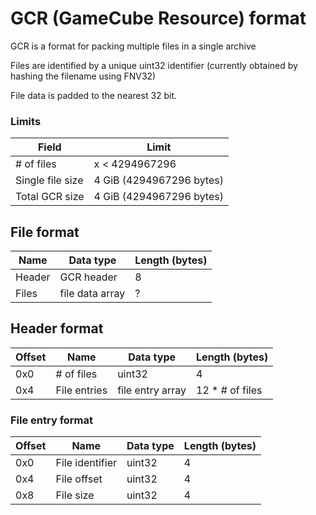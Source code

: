 # GCR (GameCube Resource) format

GCR is a format for packing multiple files in a single archive 

Files are identified by a unique uint32 identifier (currently obtained by hashing the filename using FNV32)

File data is padded to the nearest 32 bit.

### Limits

| Field | Limit |
|-------|-------|
| # of files | x < 4294967296 |
| Single file size | 4 GiB (4294967296 bytes) | 
| Total GCR size | 4 GiB (4294967296 bytes) |

## File format

| Name | Data type | Length (bytes) |
|------|-----------|----------------|
| Header | GCR header | 8 |
| Files | file data array | ? |

## Header format

| Offset | Name | Data type | Length (bytes) |
|--------|------|-----------|----------------|
| 0x0 | # of files | uint32 | 4 |
| 0x4 | File entries | file entry array | 12 * # of files

### File entry format

| Offset | Name | Data type | Length (bytes) |
|--------|------|-----------|----------------|
| 0x0 | File identifier | uint32 | 4 |
| 0x4 | File offset | uint32 | 4 |
| 0x8 | File size | uint32 | 4 |